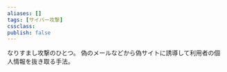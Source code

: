 ```yaml
---
aliases: []
tags: [サイバー攻撃]
cssclass:
publish: false
---
```

なりすまし攻撃のひとつ。
偽のメールなどから偽サイトに誘導して利用者の個人情報を抜き取る手法。

